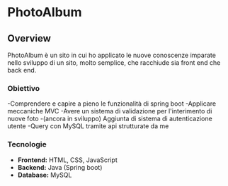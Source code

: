 # PhotoAlbum

##  Overview
PhotoAlbum è un sito in cui ho applicato le nuove conoscenze imparate nello sviluppo di un sito, molto semplice, che racchiude sia front end che back end.  

###  Obiettivo
-Comprendere e capire a pieno le funzionalità di spring boot
-Applicare meccaniche MVC
-Avere un sistema di validazione per l'interimento di nuove foto
-(ancora in sviluppo) Aggiunta di sistema di autenticazione utente
-Query con MySQL tramite api strutturate da me

###  Tecnologie
- **Frontend:** HTML, CSS, JavaScript
- **Backend:** Java (Spring boot)
- **Database:** MySQL


